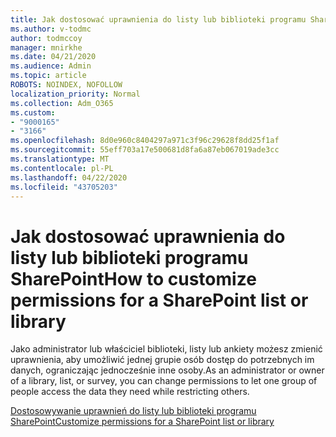 ```yaml
---
title: Jak dostosować uprawnienia do listy lub biblioteki programu SharePoint
ms.author: v-todmc
author: todmccoy
manager: mnirkhe
ms.date: 04/21/2020
ms.audience: Admin
ms.topic: article
ROBOTS: NOINDEX, NOFOLLOW
localization_priority: Normal
ms.collection: Adm_O365
ms.custom:
- "9000165"
- "3166"
ms.openlocfilehash: 8d0e960c8404297a971c3f96c29628f8dd25f1af
ms.sourcegitcommit: 55eff703a17e500681d8fa6a87eb067019ade3cc
ms.translationtype: MT
ms.contentlocale: pl-PL
ms.lasthandoff: 04/22/2020
ms.locfileid: "43705203"
---
```

# <a name="how-to-customize-permissions-for-a-sharepoint-list-or-library"></a><span data-ttu-id="c111f-102">Jak dostosować uprawnienia do listy lub biblioteki programu SharePoint</span><span class="sxs-lookup"><span data-stu-id="c111f-102">How to customize permissions for a SharePoint list or library</span></span>

<span data-ttu-id="c111f-103">Jako administrator lub właściciel biblioteki, listy lub ankiety możesz zmienić uprawnienia, aby umożliwić jednej grupie osób dostęp do potrzebnych im danych, ograniczając jednocześnie inne osoby.</span><span class="sxs-lookup"><span data-stu-id="c111f-103">As an administrator or owner of a library, list, or survey, you can change permissions to let one group of people access the data they need while restricting others.</span></span>

[<span data-ttu-id="c111f-104">Dostosowywanie uprawnień do listy lub biblioteki programu SharePoint</span><span class="sxs-lookup"><span data-stu-id="c111f-104">Customize permissions for a SharePoint list or library</span></span>](https://support.office.com/article/customize-permissions-for-a-sharepoint-list-or-library-02d770f3-59eb-4910-a608-5f84cc297782)